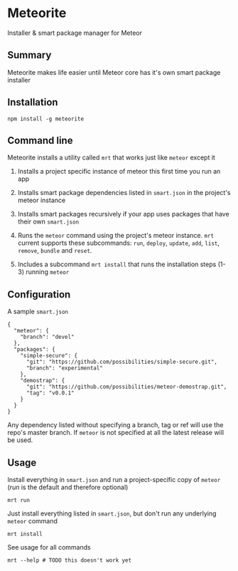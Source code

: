 # Meteorite

Installer & smart package manager for Meteor

## Summary

Meteorite makes life easier until Meteor core has it's own smart package installer

## Installation

    npm install -g meteorite

## Command line

Meteorite installs a utility called `mrt` that works just like `meteor` except it

  1) Installs a project specific instance of meteor this first time you run an app

  2) Installs smart package dependencies listed in `smart.json` in the project's meteor instance
  
  3) Installs smart packages recursively if your app uses packages that have their own `smart.json`

  4) Runs the `meteor` command using the project's meteor instance. `mrt` current supports these subcommands: `run`, `deploy`, `update`, `add`, `list`, `remove`, `bundle` and `reset`.

  5) Includes a subcommand `mrt install` that runs the installation steps (1-3) running `meteor`

## Configuration

A sample `smart.json`

    {
      "meteor": {
        "branch": "devel"
      },
      "packages": {
        "simple-secure": {
          "git": "https://github.com/possibilities/simple-secure.git",
          "branch": "experimental"
        },
        "demostrap": {
          "git": "https://github.com/possibilities/meteor-demostrap.git",
          "tag": "v0.0.1"
        }
      }
    }

Any dependency listed without specifying a branch, tag or ref will use the repo's master branch. If `meteor` is not specified at all the latest release will be used.

## Usage

Install everything in `smart.json` and run a project-specific copy of `meteor` (*run* is the default and therefore optional)

    mrt run
    
Just install everything listed in `smart.json`, but don't run any underlying `meteor` command

    mrt install

See usage for all commands

    mrt --help # TODO this doesn't work yet
